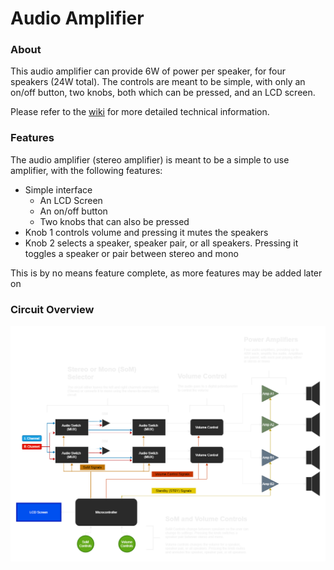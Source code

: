 # Audio Amplifier
### About

This audio amplifier can provide 6W of power per speaker, for four speakers (24W total).
The controls are meant to be simple, with only an on/off button, two knobs, both which can be pressed, and an LCD screen.

Please refer to the [wiki](https://github.com/zlaast/Audio-Amplifier/wiki) for more detailed technical information.

### Features

The audio amplifier (stereo amplifier) is meant to be a simple to use amplifier, with the following features:

- Simple interface
  - An LCD Screen
  - An on/off button
  - Two knobs that can also be pressed
- Knob 1 controls volume and pressing it mutes the speakers
- Knob 2 selects a speaker, speaker pair, or all speakers. Pressing it toggles a speaker or pair between stereo and mono

This is by no means feature complete, as more features may be added later on

### Circuit Overview

![Audio Amplifier](https://github.com/zlaast/Audio-Amplifier/blob/main/Images/Audio%20Amplifier.png)



